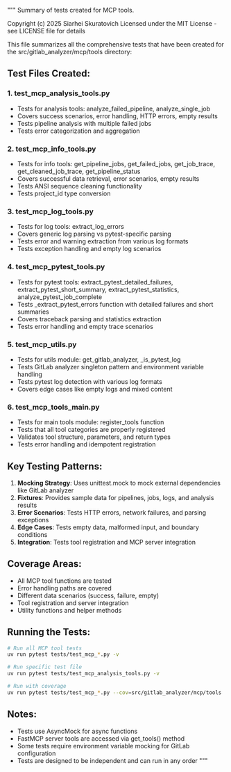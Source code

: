 """
Summary of tests created for MCP tools.

Copyright (c) 2025 Siarhei Skuratovich
Licensed under the MIT License - see LICENSE file for details

This file summarizes all the comprehensive tests that have been created for the
src/gitlab_analyzer/mcp/tools directory:

## Test Files Created:

### 1. test_mcp_analysis_tools.py
- Tests for analysis tools: analyze_failed_pipeline, analyze_single_job
- Covers success scenarios, error handling, HTTP errors, empty results
- Tests pipeline analysis with multiple failed jobs
- Tests error categorization and aggregation

### 2. test_mcp_info_tools.py
- Tests for info tools: get_pipeline_jobs, get_failed_jobs, get_job_trace,
  get_cleaned_job_trace, get_pipeline_status
- Covers successful data retrieval, error scenarios, empty results
- Tests ANSI sequence cleaning functionality
- Tests project_id type conversion

### 3. test_mcp_log_tools.py
- Tests for log tools: extract_log_errors
- Covers generic log parsing vs pytest-specific parsing
- Tests error and warning extraction from various log formats
- Tests exception handling and empty log scenarios

### 4. test_mcp_pytest_tools.py
- Tests for pytest tools: extract_pytest_detailed_failures, extract_pytest_short_summary,
  extract_pytest_statistics, analyze_pytest_job_complete
- Tests _extract_pytest_errors function with detailed failures and short summaries
- Covers traceback parsing and statistics extraction
- Tests error handling and empty trace scenarios

### 5. test_mcp_utils.py
- Tests for utils module: get_gitlab_analyzer, _is_pytest_log
- Tests GitLab analyzer singleton pattern and environment variable handling
- Tests pytest log detection with various log formats
- Covers edge cases like empty logs and mixed content

### 6. test_mcp_tools_main.py
- Tests for main tools module: register_tools function
- Tests that all tool categories are properly registered
- Validates tool structure, parameters, and return types
- Tests error handling and idempotent registration

## Key Testing Patterns:

1. **Mocking Strategy**: Uses unittest.mock to mock external dependencies like GitLab analyzer
2. **Fixtures**: Provides sample data for pipelines, jobs, logs, and analysis results
3. **Error Scenarios**: Tests HTTP errors, network failures, and parsing exceptions
4. **Edge Cases**: Tests empty data, malformed input, and boundary conditions
5. **Integration**: Tests tool registration and MCP server integration

## Coverage Areas:

- All MCP tool functions are tested
- Error handling paths are covered
- Different data scenarios (success, failure, empty)
- Tool registration and server integration
- Utility functions and helper methods

## Running the Tests:

```bash
# Run all MCP tool tests
uv run pytest tests/test_mcp_*.py -v

# Run specific test file
uv run pytest tests/test_mcp_analysis_tools.py -v

# Run with coverage
uv run pytest tests/test_mcp_*.py --cov=src/gitlab_analyzer/mcp/tools
```

## Notes:

- Tests use AsyncMock for async functions
- FastMCP server tools are accessed via get_tools() method
- Some tests require environment variable mocking for GitLab configuration
- Tests are designed to be independent and can run in any order
"""
